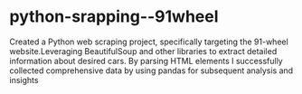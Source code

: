 # python-srapping--91wheel
Created a Python web scraping project, specifically targeting the 91-wheel website.Leveraging BeautifulSoup and other libraries to extract detailed information about desired cars. By parsing HTML elements I successfully collected comprehensive data by using pandas for subsequent analysis and insights
